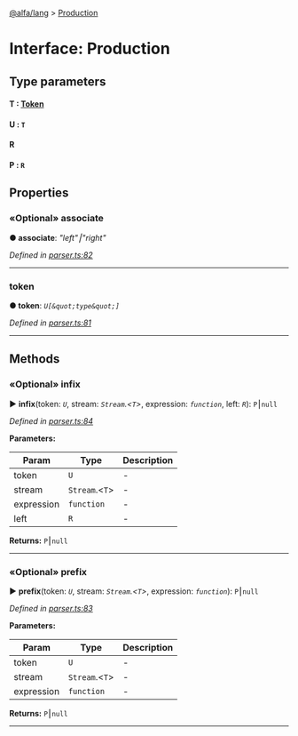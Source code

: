 [@alfa/lang](../README.md) > [Production](../interfaces/production.md)

# Interface: Production

## Type parameters

#### T : [Token](token.md)

#### U : `T`

#### R

#### P : `R`

## Properties

<a id="associate"></a>

### «Optional» associate

**● associate**: _"left"⎮"right"_

_Defined in [parser.ts:82](https://github.com/Siteimprove/alfa/blob/7447116/packages/lang/src/parser.ts#L82)_

---

<a id="token"></a>

### token

**● token**: _`U[&quot;type&quot;]`_

_Defined in [parser.ts:81](https://github.com/Siteimprove/alfa/blob/7447116/packages/lang/src/parser.ts#L81)_

---

## Methods

<a id="infix"></a>

### «Optional» infix

► **infix**(token: _`U`_, stream: _`Stream`.<`T`>_, expression: _`function`_, left: _`R`_): `P`⎮`null`

_Defined in [parser.ts:84](https://github.com/Siteimprove/alfa/blob/7447116/packages/lang/src/parser.ts#L84)_

**Parameters:**

| Param      | Type           | Description |
| ---------- | -------------- | ----------- |
| token      | `U`            | -           |
| stream     | `Stream`.<`T`> | -           |
| expression | `function`     | -           |
| left       | `R`            | -           |

**Returns:** `P`⎮`null`

---

<a id="prefix"></a>

### «Optional» prefix

► **prefix**(token: _`U`_, stream: _`Stream`.<`T`>_, expression: _`function`_): `P`⎮`null`

_Defined in [parser.ts:83](https://github.com/Siteimprove/alfa/blob/7447116/packages/lang/src/parser.ts#L83)_

**Parameters:**

| Param      | Type           | Description |
| ---------- | -------------- | ----------- |
| token      | `U`            | -           |
| stream     | `Stream`.<`T`> | -           |
| expression | `function`     | -           |

**Returns:** `P`⎮`null`

---
